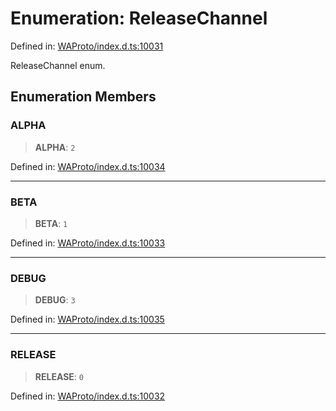 # Enumeration: ReleaseChannel

Defined in: [WAProto/index.d.ts:10031](https://github.com/Fokusdotid/bail/blob/99acc683da8779d62a0509bb4108fdb35cb2b061/WAProto/index.d.ts#L10031)

ReleaseChannel enum.

## Enumeration Members

### ALPHA

> **ALPHA**: `2`

Defined in: [WAProto/index.d.ts:10034](https://github.com/Fokusdotid/bail/blob/99acc683da8779d62a0509bb4108fdb35cb2b061/WAProto/index.d.ts#L10034)

***

### BETA

> **BETA**: `1`

Defined in: [WAProto/index.d.ts:10033](https://github.com/Fokusdotid/bail/blob/99acc683da8779d62a0509bb4108fdb35cb2b061/WAProto/index.d.ts#L10033)

***

### DEBUG

> **DEBUG**: `3`

Defined in: [WAProto/index.d.ts:10035](https://github.com/Fokusdotid/bail/blob/99acc683da8779d62a0509bb4108fdb35cb2b061/WAProto/index.d.ts#L10035)

***

### RELEASE

> **RELEASE**: `0`

Defined in: [WAProto/index.d.ts:10032](https://github.com/Fokusdotid/bail/blob/99acc683da8779d62a0509bb4108fdb35cb2b061/WAProto/index.d.ts#L10032)
